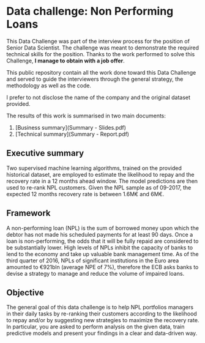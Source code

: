 # Data challenge: Non Performing Loans

This Data Challenge was part of the interview process for the position of Senior Data Scientist. The challenge was meant to demonstrate the required technical skills for the position. Thanks to the work performed to solve this Challenge, **I manage to obtain with a job offer**.

This public repository contain all the work done toward this Data Challenge and served to guide the interviewers through the general strategy, the methodology as well as the code.

I prefer to not disclose the name of the company and the original dataset provided.

The results of this work is summarised in two main documents:
1. [Business summary](Summary - Slides.pdf)
2. [Technical summary](Summary - Report.pdf)

## Executive summary

Two supervised machine learning algorithms, trained on the provided historical dataset, are employed to estimate the likelihood to repay and the recovery rate in a 12 months ahead window. The model predictions are then used to re-rank NPL customers. Given the NPL sample as of 09-2017, the expected 12 months recovery rate is between 1.6M€ and 6M€.

## Framework

A non-performing loan (NPL) is the sum of borrowed money upon which the debtor has not made his scheduled payments for at least 90 days. Once a loan is non-performing, the odds that it will be fully repaid are considered to be substantially lower. High levels of NPLs inhibit the capacity of banks to lend to the economy and take up valuable bank management time. As of the third quarter of 2016, NPLs of significant institutions in the Euro area amounted to €921bln (average NPE of 7%), therefore the ECB asks banks to devise a strategy to manage and reduce the volume of impaired loans.

## Objective

The general goal of this data challenge is to help NPL portfolios managers in their daily tasks by re-ranking their customers according to the likelihood to repay and/or by suggesting new strategies to maximize the recovery rate. In particular, you are asked to perform analysis on the given data, train predictive models and present your findings in a clear and data-driven way.